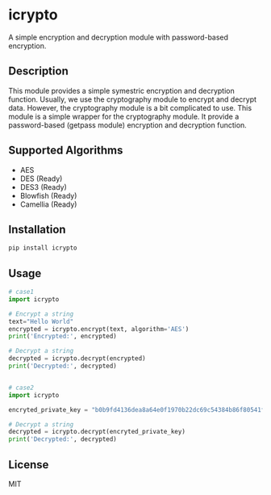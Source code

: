 # icrypto
A simple encryption and decryption module with password-based encryption.

## Description
This module provides a simple symestric encryption and decryption function.
Usually, we use the cryptography module to encrypt and decrypt data. 
However, the cryptography module is a bit complicated to use. 
This module is a simple wrapper for the cryptography module.
It provide a password-based (getpass module) encryption and decryption function.

## Supported Algorithms
- AES
- DES (Ready)
- DES3 (Ready)
- Blowfish (Ready)
- Camellia (Ready)


## Installation
```bash
pip install icrypto
```

## Usage

```python
# case1
import icrypto 

# Encrypt a string
text="Hello World"
encrypted = icrypto.encrypt(text, algorithm='AES')
print('Encrypted:', encrypted)

# Decrypt a string
decrypted = icrypto.decrypt(encrypted)
print('Decrypted:', decrypted)


# case2
import icrypto 

encryted_private_key = "b0b9fd4136dea8a64e0f1970b22dc69c54384b86f80541fee2a99d8372ab8e2f2b4df0b5cf57c14cedcfff9986bc53f18459cdec05f748865d906d73a61dc81b01"

# Decrypt a string
decrypted = icrypto.decrypt(encryted_private_key)
print('Decrypted:', decrypted)

```

## License
MIT
